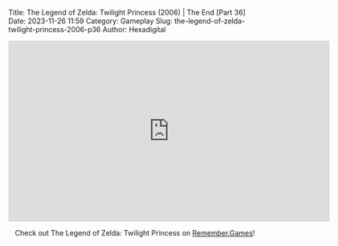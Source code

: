 Title: The Legend of Zelda: Twilight Princess (2006) | The End [Part 36]
Date: 2023-11-26 11:59
Category: Gameplay
Slug: the-legend-of-zelda-twilight-princess-2006-p36
Author: Hexadigital

<center><iframe src="https://www.youtube.com/embed/OrftAKhNeJU?feature=oembed" allow="accelerometer; autoplay; encrypted-media; gyroscope; picture-in-picture" width="640" height="360" frameborder="0"></iframe>

Check out The Legend of Zelda: Twilight Princess on [Remember.Games](https://remember.games/game/1365/the-legend-of-zelda-twilight-princess/)!</center>